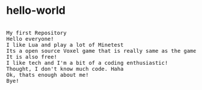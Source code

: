 # hello-world
<pre>
<!-- This pre tag stands for _pre_formatted text. Use this to write a document such as one you would do in Word or a similar program with formatting. -->
My first Repository
Hello everyone!
I like Lua and play a lot of Minetest
Its a open source Voxel game that is really same as the game Minecraft
It is also free!
I like tech and I'm a bit of a coding enthusiastic!
Thought, I don't know much code. Haha
Ok, thats enough about me!
Bye!
</pre>
